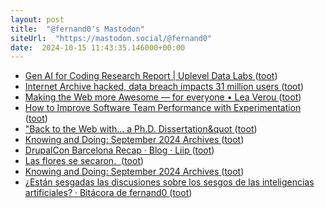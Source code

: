 ```yaml
---
layout: post
title:  "@fernand0's Mastodon"
siteUrl:  "https://mastodon.social/@fernand0"
date:  2024-10-15 11:43:35.146000+00:00
---
```

*  [Gen AI for Coding Research Report \| Uplevel Data Labs ](https://resources.uplevelteam.com/gen-ai-for-codin) ([toot](https://mastodon.social/@fernand0/113311260025934772))
*  [Internet Archive hacked, data breach impacts 31 million users ](https://www.bleepingcomputer.com/news/security/internet-archive-hacked-data-breach-impacts-31-million-users) ([toot](https://mastodon.social/@fernand0/113310959938131572))
*  [Making the Web more Awesome — for everyone • Lea Verou ](https://lea.verou.me/blog/2024/awesome) ([toot](https://mastodon.social/@fernand0/113310750112488497))
*  [How to Improve Software Team Performance with Experimentation ](https://www.infoq.com/news/2024/10/software-team-experimentation) ([toot](https://mastodon.social/@fernand0/113310534433398717))
*  [&quot;Back to the Web with... a Ph.D. Dissertation&quot ](https://mastodon.social/@fernand0/113310275195824862) ([toot](https://mastodon.social/@fernand0/113310275195824862))
*  [Knowing and Doing: September 2024 Archives   ](https://www.cs.uni.edu/~wallingf/blog/archives/monthly/2024-09.html#e2024-09-21T20_41_12.htm) ([toot](https://mastodon.social/@fernand0/113309459503854620))
*  [DrupalCon Barcelona Recap · Blog · Liip ](https://www.liip.ch/en/blog/drupalcon-barcelona-reca) ([toot](https://mastodon.social/@fernand0/113308919622570634))
*  [Las flores se secaron.  ](https://avecesunafoto.wordpress.com/2024/10/14/las-flores-se-secaron) ([toot](https://mastodon.social/@fernand0/113307027044728594))
*  [Knowing and Doing: September 2024 Archives   ](https://www.cs.uni.edu/~wallingf/blog/archives/monthly/2024-09.html#e2024-09-28T08_51_09.htm) ([toot](https://mastodon.social/@fernand0/113306960628701967))
*  [¿Están sesgadas las discusiones sobre los sesgos de las inteligencias artificiales? · Bitácora de fernand0 ](http://blog.elmundoesimperfecto.com/2024/10/14/sesgos-ia) ([toot](https://mastodon.social/@fernand0/113306655873512917))
